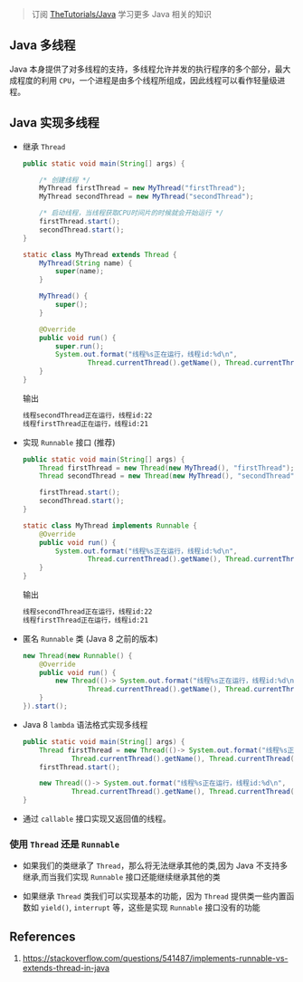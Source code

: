 > 订阅 [TheTutorials/Java](https://github.com/TheTutorials/Java) 学习更多 Java 相关的知识

## Java 多线程
Java 本身提供了对多线程的支持，多线程允许并发的执行程序的多个部分，最大成程度的利用 `CPU`，一个进程是由多个线程所组成，因此线程可以看作轻量级进程。

## Java 实现多线程

* 继承 `Thread`
    ``` java
    public static void main(String[] args) {

        /* 创建线程 */
        MyThread firstThread = new MyThread("firstThread");
        MyThread secondThread = new MyThread("secondThread");

        /* 启动线程，当线程获取CPU时间片的时候就会开始运行 */
        firstThread.start();
        secondThread.start();
    }

    static class MyThread extends Thread {
        MyThread(String name) {
            super(name);
        }

        MyThread() {
            super();
        }

        @Override
        public void run() {
            super.run();
            System.out.format("线程%s正在运行，线程id:%d\n",
                    Thread.currentThread().getName(), Thread.currentThread().getId());
        }
    }
    ```
    输出
    ``` bash
    线程secondThread正在运行，线程id:22
    线程firstThread正在运行，线程id:21
    ```

* 实现 `Runnable` 接口 (推荐)
    ``` java
    public static void main(String[] args) {
        Thread firstThread = new Thread(new MyThread(), "firstThread");
        Thread secondThread = new Thread(new MyThread(), "secondThread");

        firstThread.start();
        secondThread.start();
    }

    static class MyThread implements Runnable {
        @Override
        public void run() {
            System.out.format("线程%s正在运行，线程id:%d\n",
                    Thread.currentThread().getName(), Thread.currentThread().getId());
        }
    }
    ```
    输出
    ``` bash
    线程secondThread正在运行，线程id:22
    线程firstThread正在运行，线程id:21
    ```

* 匿名 `Runnable` 类 (Java 8 之前的版本)
    ``` java
    new Thread(new Runnable() {
        @Override
        public void run() {
            new Thread(()-> System.out.format("线程%s正在运行，线程id:%d\n",
                    Thread.currentThread().getName(), Thread.currentThread().getId())).start();
        }
    }).start();
    ```

* Java 8 `lambda` 语法格式实现多线程
    ``` java
    public static void main(String[] args) {
        Thread firstThread = new Thread(()-> System.out.format("线程%s正在运行，线程id:%d\n",
                Thread.currentThread().getName(), Thread.currentThread().getId()));
        firstThread.start();

        new Thread(()-> System.out.format("线程%s正在运行，线程id:%d\n",
                Thread.currentThread().getName(), Thread.currentThread().getId())).start();
    }
    ```
* 通过 `callable` 接口实现又返回值的线程。

### 使用 `Thread` 还是 `Runnable`
* 如果我们的类继承了 `Thread`，那么将无法继承其他的类,因为 Java 不支持多继承,而当我们实现 `Runnable` 接口还能继续继承其他的类

* 如果继承 `Thread` 类我们可以实现基本的功能，因为 `Thread` 提供类一些内置函数如 `yield()`, `interrupt` 等，这些是实现 `Runnable` 接口没有的功能

## References
1. https://stackoverflow.com/questions/541487/implements-runnable-vs-extends-thread-in-java
